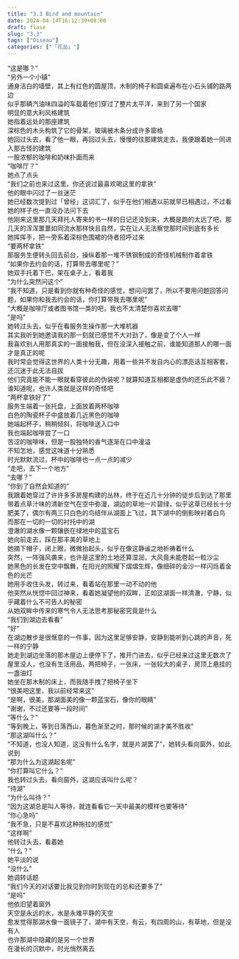 ```yaml
---  
title: "3.3 Bird and mountain"  
date: 2024-04-14T16:12:39+08:00  
draft: flase  
slug: "3.3"  
tags: ["Oiseau"]  
categories: ["「花丛」"]  
---  
```

  “这是哪？”  
  “另外一个小镇”  
  通身洁白的墙壁，其上有红色的圆屋顶，木制的椅子和圆桌遍布在小石头铺的路两边  
  似乎那辆汽油味四溢的车载着他们穿过了整片太平洋，来到了另一个国家  
  明显的意大利风格建筑  
  她指着远处的那座建筑  
  深棕色的木头构筑了它的骨架，玻璃被木条分成许多窗格  
  她回过头去，看了他一眼，再回过头去，慢慢的往那建筑走去，我便跟着她一同进入那古怪的建筑  
  一股浓郁的咖啡和奶味扑面而来  
  “咖啡厅？”  
  她点了点头  
  “我们之前也来过这里，你还说过最喜欢喝这里的拿铁”  
  他的眼中闪过了一丝迷茫  
  她已经数次提到过「曾经」这词汇了，似乎在他们相遇以前就早已相遇过，不过看她的样子也一直没办法问下去  
  他刚来这里那几天拜托人寄来的书一样的日记还没到来，大概是跑的太远了吧，那几天的浑浑噩噩如同流水那样快且自然，实在让人无法察觉那时间到底有多长  
  她挥挥手，把一旁系着深棕色围裙的侍者招呼过来  
  “要两杯拿铁”  
  那服务生便转头回去前台，操纵着那一堆不锈钢制成的奇怪机械制作着拿铁  
  “如果你去约会的话，打算带去哪里呢？”  
  她双手托着下巴，架在桌子上，看着我  
  “为什么突然问这个”  
  “我不知道，只是看到你就有种奇怪的感觉，想问问罢了，所以不要用问题回答问题，如果你和我去约会的话，你打算带我去哪里呢”  
  “大概是咖啡厅或者图书馆一类的吧，我也不太清楚你喜欢去哪”  
  “是吗”  
  她转过头去，似乎在看服务生操作那一大堆机器  
  其实我听到她邀请我的那一刻就已感觉不大对劲了，像是变了个人一样  
  我喜欢别人用那真实的一面接触我，但在没深入接触之前，谁能知道那人的哪一面才是真正的呢  
  我时常会觉得这世界的人类十分无趣，用着一些并不发自内心的漂亮话互相客套，还沉迷于此无法自拔  
  他们究竟能不能一眼就看穿彼此的伪装呢？就算知道互相都是虚伪的还乐此不疲？  
  谁知道呢，也许人类就是这样的奇怪吧  
  “两杯拿铁好了”  
  服务生端着一张托盘，上面放着两杯咖啡  
  白色的陶瓷杯子中盛放着几近黑色的咖啡  
  她端起杯子，稍稍倾斜，将咖啡送入口中  
  我也端起咖啡尝了一口  
  苦涩的咖啡味，但是一股独特的香气逐渐在口中漫溢  
  不知怎地，感觉这味道十分熟悉  
  时光默默流过，杯中的咖啡也一点一点的减少  
  “走吧，去下一个地方”  
  “去哪？”  
  “你到了自然会知道的”  
  我跟着她穿过了许许多多房屋构建的丛林，终于在近几十分钟的徒步后到达了那里  
  带着点草汁味的清新空气在空中弥漫，湖边的草地一片碧绿，似乎这草已经长十分肥美了，偶尔有两三只白色的鸟结伴从湖面上飞过，其下湖中的倒影映衬着白鸟  
  而那在一切的一切的衬托中的湖  
  澄澈的湖水像一颗镶嵌在绿地中的蓝宝石  
  她向前走去，踩在那丰美的草地上  
  她摘下帽子，闭上眼，微微抬起头，似乎在像这静谧之地祈祷着什么  
  突然，一阵强风袭来，也许是这里的土地还算湿润，大风竟未能卷起一粒沙尘  
  她黑色的长发在空中飘舞，在阳光的照耀下熠熠生辉，像细碎的金沙一样闪烁着金色的光芒  
  她用手收住头发，转过来，看着站在那里一动不动的他  
  他突然从恍惚中回过神来，看着她凝望他的双眸，正如这湖面一样清澈，宁静，似乎藏着什么不可告人的秘密  
  从她双眸中传来的寒气令人无法思考那秘密究竟是什么  
  “我们到湖边去看看”  
  “好”  
  在湖边散步是很惬意的一件事，因为这里足够安静，安静到能听到心跳的声音，死一样的宁静  
  她走到湖边坐落的那木屋边上便停下了，推开门进去，似乎已经来过这里无数次了  
  屋里没人，也没有生活用品，两把椅子，一张床，一张较大的桌子，房顶上悬挂的一盏油灯  
  她坐在那木制的床上，而我随手拽了把椅子坐下  
  “很美吧这里，我以前经常来这”  
  “是啊，很美，那湖面美的像一颗蓝宝石，像你的眼睛”  
  “谢谢，不过还要等一段时间”  
  “等什么？”  
  “等到晚上，等到日落西山，暮色渐至之时，那时候的湖才美不胜收”  
  “那这湖叫什么？”  
  “不知道，也没人知道，这没有什么名字，就是片湖罢了”，她转头看向窗外，如此说到  
  “那为什么为这湖起名呢”  
  “你打算叫它什么？”  
  我也转过头去，看向窗外，这湖应该叫什么呢？  
  “待湖”  
  “为什么叫待？”  
  “因为这湖总是叫人等待，就连看看它一天中最美的模样也要等待”  
  “你心急吗”  
  “我不急，只是不喜欢这种拖拉的感觉”  
  “这样啊”  
  他转过头去，看着她  
  “什么？”  
  她平淡的说  
  “没什么”  
  她调转话题  
  “我们今天的对话要比我见到你时到现在的总和还要多了”  
  “是吗”  
  他依旧望着窗外  
  天空是永远的水，水是永难平静的天空  
  愈发觉得那湖水像一面镜子了，湖中有天空，有云，有四周的山，有草地，但是没有人  
  也许那湖中隐藏的是另一个世界  
  在漫长的沉默中，时光悄然离去  
  
  
  
  
  
  
  
  
  
  
